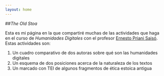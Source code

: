 ```yaml
---
layout: home
---
```

##_The Old Stoa_

Esta es mi página en la que compartiré muchas de las actividades que haga en el curso de _Humanidades Digitales_ con el profesor [Ernesto Priani Saisó](https://github.com/ficino2021). Estas actividades son:

1. Un cuadro comparativo de dos autoras sobre qué son las humanidades digitales
2. Un esquema de dos posiciones acerca de la naturaleza de los textos
3. Un marcado con TEI de algunos fragmentos de ética estoica antigua
